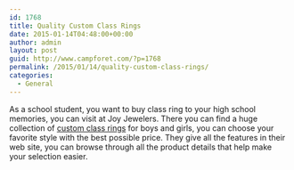 ```yaml
---
id: 1768
title: Quality Custom Class Rings
date: 2015-01-14T04:48:00+00:00
author: admin
layout: post
guid: http://www.campforet.com/?p=1768
permalink: /2015/01/14/quality-custom-class-rings/
categories:
  - General
---
```

As a school student, you want to buy class ring to your high school memories, you can visit at Joy Jewelers. There you can find a huge collection of [custom class rings](http://www.joyjewelers.com/modules/classrings/) for boys and girls, you can choose your favorite style with the best possible price. They give all the features in their web site, you can browse through all the product details that help make your selection easier.